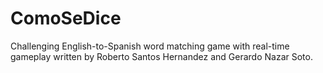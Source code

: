 # ComoSeDice
Challenging English-to-Spanish word matching game with real-time gameplay written by Roberto Santos Hernandez and Gerardo Nazar Soto.
